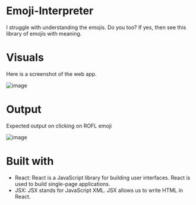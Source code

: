 # Emoji-Interpreter
I struggle with understanding the emojis. Do you too? If yes, then see this library of emojis with meaning.

# Visuals
Here is a screenshot of the web app.

![image](https://user-images.githubusercontent.com/110531126/195553082-32711155-6510-4575-9082-6dc6ee6ab249.png)

# Output
Expected output on clicking on ROFL emoji

![image](https://user-images.githubusercontent.com/110531126/195553280-9a4a45c3-681d-4cf3-94bf-be3e27c92015.png)

# Built with
- React: React is a JavaScript library for building user interfaces. React is used to build single-page applications.
- JSX: JSX stands for JavaScript XML. JSX allows us to write HTML in React.
